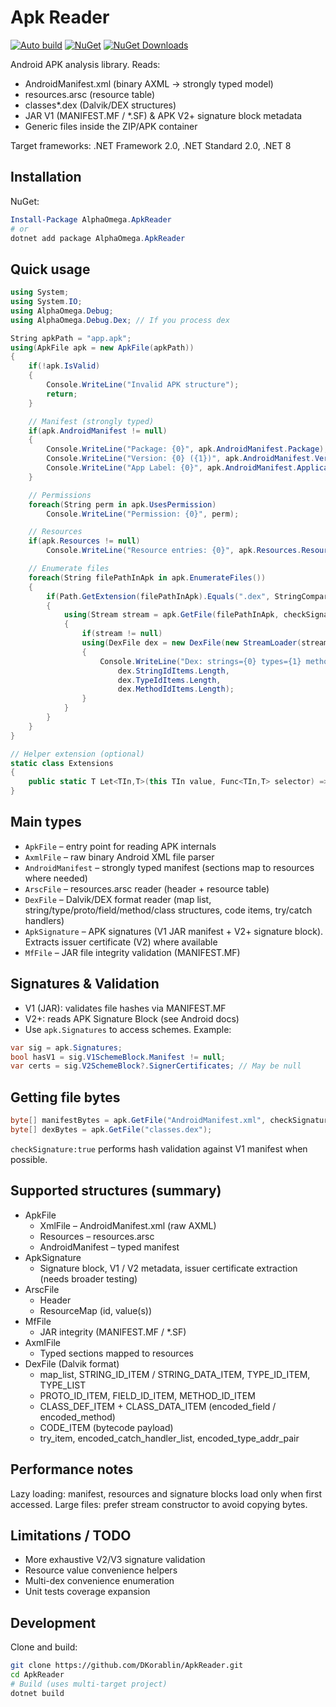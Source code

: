 # Apk Reader
[![Auto build](https://github.com/DKorablin/ApkReader/actions/workflows/release.yml/badge.svg)](https://github.com/DKorablin/ApkReader/actions)
[![NuGet](https://img.shields.io/nuget/v/AlphaOmega.ApkReader)](https://www.nuget.org/packages/AlphaOmega.ApkReader)
[![NuGet Downloads](https://img.shields.io/nuget/dt/AlphaOmega.ApkReader)](https://www.nuget.org/packages/AlphaOmega.ApkReader)

Android APK analysis library. Reads:
- AndroidManifest.xml (binary AXML -> strongly typed model)
- resources.arsc (resource table)
- classes*.dex (Dalvik/DEX structures)
- JAR V1 (MANIFEST.MF / *.SF) & APK V2+ signature block metadata
- Generic files inside the ZIP/APK container

Target frameworks: .NET Framework 2.0, .NET Standard 2.0, .NET 8

## Installation
NuGet:
```powershell
Install-Package AlphaOmega.ApkReader
# or
dotnet add package AlphaOmega.ApkReader
```

## Quick usage
```csharp
using System;
using System.IO;
using AlphaOmega.Debug;
using AlphaOmega.Debug.Dex; // If you process dex

String apkPath = "app.apk";
using(ApkFile apk = new ApkFile(apkPath))
{
    if(!apk.IsValid)
    {
        Console.WriteLine("Invalid APK structure");
        return;
    }

    // Manifest (strongly typed)
    if(apk.AndroidManifest != null)
    {
        Console.WriteLine("Package: {0}", apk.AndroidManifest.Package);
        Console.WriteLine("Version: {0} ({1})", apk.AndroidManifest.VersionName, apk.AndroidManifest.VersionCode);
        Console.WriteLine("App Label: {0}", apk.AndroidManifest.Application.Label);
    }

    // Permissions
    foreach(String perm in apk.UsesPermission)
        Console.WriteLine("Permission: {0}", perm);

    // Resources
    if(apk.Resources != null)
        Console.WriteLine("Resource entries: {0}", apk.Resources.ResourceMap.Count);

    // Enumerate files
    foreach(String filePathInApk in apk.EnumerateFiles())
    {
        if(Path.GetExtension(filePathInApk).Equals(".dex", StringComparison.OrdinalIgnoreCase))
        {
            using(Stream stream = apk.GetFile(filePathInApk, checkSignature:true)?.Let(b => new MemoryStream(b)))
            {
                if(stream != null)
                using(DexFile dex = new DexFile(new StreamLoader(stream)))
                {
                    Console.WriteLine("Dex: strings={0} types={1} methods={2}",
                        dex.StringIdItems.Length,
                        dex.TypeIdItems.Length,
                        dex.MethodIdItems.Length);
                }
            }
        }
    }
}

// Helper extension (optional)
static class Extensions
{
    public static T Let<TIn,T>(this TIn value, Func<TIn,T> selector) => selector(value);
}
```

## Main types
- `ApkFile` – entry point for reading APK internals
- `AxmlFile` – raw binary Android XML file parser
- `AndroidManifest` – strongly typed manifest (sections map to resources where needed)
- `ArscFile` – resources.arsc reader (header + resource table)
- `DexFile` – Dalvik/DEX format reader (map list, string/type/proto/field/method/class structures, code items, try/catch handlers)
- `ApkSignature` – APK signatures (V1 JAR manifest + V2+ signature block). Extracts issuer certificate (V2) where available
- `MfFile` – JAR file integrity validation (MANIFEST.MF)

## Signatures & Validation
- V1 (JAR): validates file hashes via MANIFEST.MF
- V2+: reads APK Signature Block (see Android docs)
- Use `apk.Signatures` to access schemes. Example:
```csharp
var sig = apk.Signatures;
bool hasV1 = sig.V1SchemeBlock.Manifest != null;
var certs = sig.V2SchemeBlock?.SignerCertificates; // May be null
```

## Getting file bytes
```csharp
byte[] manifestBytes = apk.GetFile("AndroidManifest.xml", checkSignature:true);
byte[] dexBytes = apk.GetFile("classes.dex");
```
`checkSignature:true` performs hash validation against V1 manifest when possible.

## Supported structures (summary)
- ApkFile
  - XmlFile – AndroidManifest.xml (raw AXML)
  - Resources – resources.arsc
  - AndroidManifest – typed manifest
- ApkSignature
  - Signature block, V1 / V2 metadata, issuer certificate extraction (needs broader testing)
- ArscFile
  - Header
  - ResourceMap (id, value(s))
- MfFile
  - JAR integrity (MANIFEST.MF / *.SF)
- AxmlFile
  - Typed sections mapped to resources
- DexFile (Dalvik format)
  - map_list, STRING_ID_ITEM / STRING_DATA_ITEM, TYPE_ID_ITEM, TYPE_LIST
  - PROTO_ID_ITEM, FIELD_ID_ITEM, METHOD_ID_ITEM
  - CLASS_DEF_ITEM + CLASS_DATA_ITEM (encoded_field / encoded_method)
  - CODE_ITEM (bytecode payload)
  - try_item, encoded_catch_handler_list, encoded_type_addr_pair

## Performance notes
Lazy loading: manifest, resources and signature blocks load only when first accessed.
Large files: prefer stream constructor to avoid copying bytes.

## Limitations / TODO
- More exhaustive V2/V3 signature validation
- Resource value convenience helpers
- Multi-dex convenience enumeration
- Unit tests coverage expansion

## Development
Clone and build:
```bash
git clone https://github.com/DKorablin/ApkReader.git
cd ApkReader
# Build (uses multi-target project)
dotnet build
```